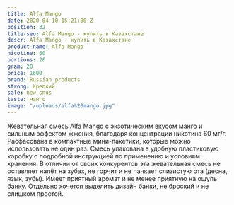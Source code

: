 ```yaml
---
title: Alfa Mango
date: 2020-04-10 15:21:00 Z
position: 32
title-seo: Alfa Mango - купить в Казахстане
descr: Alfa Mango - купить в Казахстане
product-name: Alfa Mango
nicotine: 60
portions: 20
gram: 20
price: 1600
brand: Russian products
strong: Крепкий
sale: new-snus
taste: манго
image: "/uploads/alfa%20mango.jpg"
---
```


Жевательная смесь Alfa Mango с экзотическим вкусом манго и сильным эффектом жжения, благодаря концентрации никотина 60 мг/г. Расфасована в компактные мини-пакетики, которые можно использовать не один раз. Смесь упакована в удобную пластиковую коробку с подробной инструкцией по применению и условиям хранения.
В отличии от своих конкурентов эта жевательная смесь не оставляет налёт на зубах, не горчит и не пачкает слизистую рта (десна, язык, зубы). Имеет приятный аромат и не менее приятную на ощупь банку. Отдельно хочется выделить дизайн банки, не броский и не слишком простой.